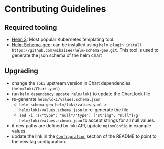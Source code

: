 # Contributing Guidelines

## Required tooling

- [Helm 3](https://helm.sh/docs/intro/install/): Most popular Kubernetes templating tool.
- [Helm Schema-gen](https://github.com/mihaisee/helm-schema-gen.git): can be installed using `helm plugin install https://github.com/mihaisee/helm-schema-gen.git`. This tool is used to generate the json schema of the helm chart

## Upgrading

* change the `loki` upstream version in Chart dependencies (`helm/loki/Chart.yaml`)
* run `helm dependency update helm/loki` to update the Chart.lock file
* re-generate `helm/loki/values.schema.json`:
  * `helm schema-gen helm/loki/values.yaml > helm/loki/values.schema.json` to re-generate the file.
  * `sed -i 's/"type": "null"/"type": ["string", "null"]/g' helm/loki/values.schema.json` to accept strings for all null values.
* if new paths are defined by loki API, update `nginxConfig` in example values.
* update the link in the [`Configuration`](./README.md#configuration) section of the README to point to the new tag configuration.
